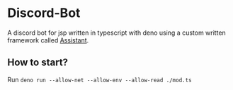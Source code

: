 # Discord-Bot
A discord bot for jsp written in typescript with deno using a custom written framework called [Assistant](https://github.com/Assistant-Bot/Lib).
## How to start?
Run `deno run --allow-net --allow-env --allow-read ./mod.ts`